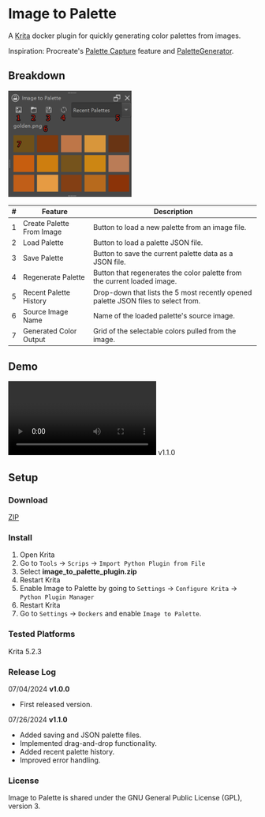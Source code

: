 # Image to Palette
A [Krita](https://krita.org/en/) docker plugin for quickly generating color palettes from images.

Inspiration: Procreate's [Palette Capture](https://help.procreate.com/procreate/handbook/colors/colors-palettes) feature and [PaletteGenerator](https://github.com/kaichi1342/PaletteGenerator?tab=readme-ov-file).

## Breakdown
<img src="screenshots\breakdown.png" width="250"></img>

| # | Feature | Description |
|---|---------|-------------|
| 1 | Create Palette From Image | Button to load a new palette from an image file. |
| 2 | Load Palette | Button to load a palette JSON file.
| 3 | Save Palette | Button to save the current palette data as a JSON file.
| 4 | Regenerate Palette | Button that regenerates the color palette from the current loaded image. |
| 5 | Recent Palette History | Drop-down that lists the 5 most recently opened palette JSON files to select from.
| 6 | Source Image Name | Name of the loaded palette's source image.
| 7 | Generated Color Output | Grid of the selectable colors pulled from the image. |

## Demo
<video src="screenshots\demo.mp4" controls></video>
v1.1.0

## Setup

### Download
[ZIP](https://github.com/meredithscott131/ImageToPalette/archive/refs/heads/main.zip)

### Install
1. Open Krita
2. Go to ```Tools``` &#8594; ```Scrips``` &#8594; ```Import Python Plugin from File```
3. Select **image_to_palette_plugin.zip**
4. Restart Krita
5. Enable Image to Palette by going to ```Settings``` &#8594; ```Configure Krita``` &#8594; ```Python Plugin Manager```
6. Restart Krita
7. Go to ```Settings``` &#8594; ```Dockers``` and enable ```Image to Palette```. 

### Tested Platforms
Krita 5.2.3

### Release Log
07/04/2024 **v1.0.0**
- First released version.

07/26/2024 **v1.1.0**
- Added saving and JSON palette files.
- Implemented drag-and-drop functionality.
- Added recent palette history.
- Improved error handling.

### License
Image to Palette is shared under the GNU General Public License (GPL), version 3.